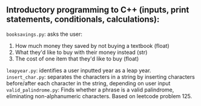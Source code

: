 ## Introductory programming to C++ (inputs, print statements, conditionals, calculations):

`booksavings.py`: asks the user: <br>
1. How much money they saved by not buying a textbook (float)<br>
2. What they'd like to buy with their money instead (str)<br>
3. The cost of one item that they'd like to buy (float)<br>

`leapyear.py`: identifies a user inputted year as a leap year.<br>
`insert_char.py`: separates the characters in a string by inserting characters before/after each character in the string, depending on user input<br>
`valid_palindrome.py`: Finds whether a phrase is a valid palindrome, eliminating non-alphanumeric characters. Based on leetcode problem 125.
